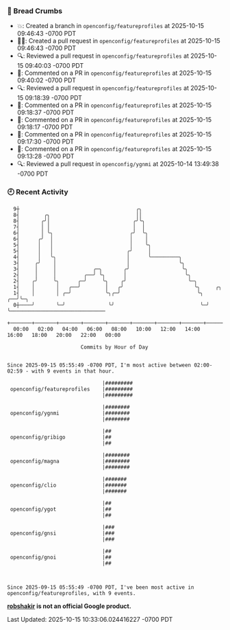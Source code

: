 ### 🍞 Bread Crumbs

 * 💥: Created a branch in `openconfig/featureprofiles` at 2025-10-15 09:46:43 -0700 PDT
 * ✍🏼: Created a pull request in `openconfig/featureprofiles` at 2025-10-15 09:46:43 -0700 PDT
 * 🔍: Reviewed a pull request in  `openconfig/featureprofiles` at 2025-10-15 09:40:03 -0700 PDT
 * 💬: Commented on a PR in  `openconfig/featureprofiles` at 2025-10-15 09:40:02 -0700 PDT
 * 🔍: Reviewed a pull request in  `openconfig/featureprofiles` at 2025-10-15 09:18:39 -0700 PDT
 * 💬: Commented on a PR in  `openconfig/featureprofiles` at 2025-10-15 09:18:37 -0700 PDT
 * 💬: Commented on a PR in  `openconfig/featureprofiles` at 2025-10-15 09:18:17 -0700 PDT
 * 💬: Commented on a PR in  `openconfig/featureprofiles` at 2025-10-15 09:17:30 -0700 PDT
 * 💬: Commented on a PR in  `openconfig/featureprofiles` at 2025-10-15 09:13:28 -0700 PDT
 * 🔍: Reviewed a pull request in  `openconfig/ygnmi` at 2025-10-14 13:49:38 -0700 PDT

### 🕘 Recent Activity
```
  9┼                                      ╭╮
  8┤        ╭╮                            ││
  8┤       ╭╯│                           ╭╯╰╮
  7┤       │ │                           │  │
  6┤       │ ╰╮                         ╭╯  ╰╮
  6┤      ╭╯  │                         │    │
  5┤      │   │                         │    ╰╮
  5┤      │   │                        ╭╯     │
  4┤      │   ╰╮                       │      ╰─────────╮
  3┤     ╭╯    │                       │                ╰╮
  3┤     │     │            ╭─╮       ╭╯                 ╰╮
  2┤     │     │         ╭──╯ ╰╮      │                   ╰╮
  2┤    ╭╯     ╰╮      ╭─╯     ╰╮    ╭╯                    ╰─╮
  1┤    │       │   ╭──╯        │   ╭╯                       ╰╮     ╭╮
  1┤    │       │ ╭─╯           ╰╮╭─╯                         ╰╮ ╭──╯╰─╮
  0┼────╯       ╰─╯              ╰╯                            ╰─╯     ╰───────────────────────────────
    +───────+───────+───────+───────+───────+───────+───────+───────+───────+───────+───────+───────+────
  00:00   02:00   04:00   06:00   08:00   10:00   12:00   14:00   16:00   18:00   20:00   22:00   00:00   

						Commits by Hour of Day


Since 2025-09-15 05:55:49 -0700 PDT, I'm most active between 02:00-02:59 - with 9 events in that hour.

```



```
                               |#########
 openconfig/featureprofiles    |#########
                               |#########

                               |########
 openconfig/ygnmi              |########
                               |########

                               |##
 openconfig/gribigo            |##
                               |##

                               |########
 openconfig/magna              |########
                               |########

                               |#######
 openconfig/clio               |#######
                               |#######

                               |##
 openconfig/ygot               |##
                               |##

                               |###
 openconfig/gnsi               |###
                               |###

                               |##
 openconfig/gnoi               |##
                               |##



Since 2025-09-15 05:55:49 -0700 PDT, I've been most active in openconfig/featureprofiles, with 9 events.

```
**[robshakir](mailto:robjs@google.com) is not an official Google product.**  


Last Updated: 2025-10-15 10:33:06.024416227 -0700 PDT
